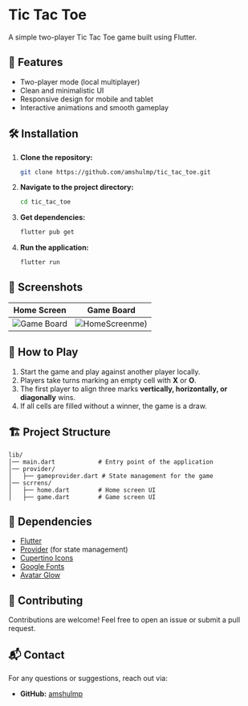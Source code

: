 # Tic Tac Toe

A simple two-player Tic Tac Toe game built using Flutter.

## 📌 Features
- Two-player mode (local multiplayer)
- Clean and minimalistic UI
- Responsive design for mobile and tablet
- Interactive animations and smooth gameplay

## 🛠️ Installation

1. **Clone the repository:**
   ```sh
   git clone https://github.com/amshulmp/tic_tac_toe.git
   ```
2. **Navigate to the project directory:**
   ```sh
   cd tic_tac_toe
   ```
3. **Get dependencies:**
   ```sh
   flutter pub get
   ```
4. **Run the application:**
   ```sh
   flutter run
   ```

## 📸 Screenshots

| Home Screen | Game Board |
|------------|------------|
| ![Game Board](https://res.cloudinary.com/db1obcnzm/image/upload/v1739518113/Untitled_design_10_-Photoroom_cdnjrc.png) | ![HomeScreenme](https://res.cloudinary.com/db1obcnzm/image/upload/v1739518167/Untitled_design__9_-removebg_od97om.png)) |

## 🚀 How to Play
1. Start the game and play against another player locally.
2. Players take turns marking an empty cell with **X** or **O**.
3. The first player to align three marks **vertically, horizontally, or diagonally** wins.
4. If all cells are filled without a winner, the game is a draw.

## 🏗️ Project Structure
```
lib/
│── main.dart            # Entry point of the application
│── provider/
│   ├── gameprovider.dart # State management for the game
│── scrrens/
│   ├── home.dart        # Home screen UI
│   ├── game.dart        # Game screen UI
```

## 🔧 Dependencies
- [Flutter](https://flutter.dev/)
- [Provider](https://pub.dev/packages/provider) (for state management)
- [Cupertino Icons](https://pub.dev/packages/cupertino_icons)
- [Google Fonts](https://pub.dev/packages/google_fonts)
- [Avatar Glow](https://pub.dev/packages/avatar_glow)

## 🤝 Contributing
Contributions are welcome! Feel free to open an issue or submit a pull request.

## 📬 Contact
For any questions or suggestions, reach out via:
- **GitHub:** [amshulmp](https://github.com/amshulmp)

